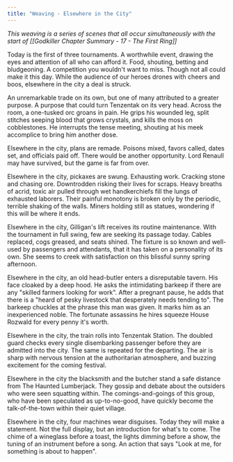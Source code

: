```yaml
---
title: "Weaving - Elsewhere in the City"
---
```


*This weaving is a series of scenes that all occur simultaneously with the start of  [[Godkiller Chapter Summary - 17 - The First Ring]]*

Today is the first of three tournaments. A worthwhile event, drawing the eyes and attention of all who can afford it. Food, shouting, betting and bludgeoning. A competition you wouldn't want to miss. Though not all could make it this day. While the audience of our heroes drones with cheers and boos, elsewhere in the city a deal is struck. 

An unremarkable trade on its own, but one of many attributed to a greater purpose. A purpose that could turn Tenzentak on its very head. Across the room, a one-tusked orc groans in pain. He grips his wounded leg, split stitches seeping blood that grows crystals, and kills the moss on cobblestones. He interrupts the tense meeting, shouting at his meek accomplice to bring him another dose.

Elsewhere in the city, plans are remade. Poisons mixed, favors called, dates set, and officials paid off. There would be another opportunity. Lord Renaull may have survived, but the game is far from over.

Elsewhere in the city, pickaxes are swung. Exhausting work. Cracking stone and chasing ore. Downtrodden risking their lives for scraps. Heavy breaths of acrid, toxic air pulled through wet handkerchiefs fill the lungs of exhausted laborers. Their painful monotony is broken only by the periodic, terrible shaking of the walls. Miners holding still as statues, wondering if this will be where it ends.

Elsewhere in the city, Gilligan's lift receives its routine maintenance. With the tournament in full swing, few are seeking its passage today. Cables replaced, cogs greased, and seats shined. The fixture is so known and well-used by passengers and attendants, that it has taken on a personality of its own. She seems to creek with satisfaction on this blissful sunny spring afternoon.

Elsewhere in the city, an old head-butler enters a disreputable tavern. His face cloaked by a deep hood. He asks the intimidating barkeep if there are any "skilled farmers looking for work". After a pregnant pause, he adds that there is a "heard of pesky livestock that desperately needs tending to". The barkeep chuckles at the phrase this man was given. It marks him as an inexperienced noble. The fortunate assassins he hires squeeze House Rozwald for every penny it's worth.

Elsewhere in the city, the train rolls into Tenzentak Station. The doubled guard checks every single disembarking passenger before they are admitted into the city. The same is repeated for the departing. The air is sharp with nervous tension at the authoritarian atmosphere, and buzzing excitement for the coming festival.

Elsewhere in the city the blacksmith and the butcher stand a safe distance from The Haunted Lumberjack. They gossip and debate about the outsiders who were seen squatting within. The comings-and-goings of this group, who have been speculated as up-to-no-good, have quickly become the talk-of-the-town within their quiet village.

Elsewhere in the city, four machines wear disguises. Today they will make a statement. Not the full display, but an introduction for what's to come. The chime of a wineglass before a toast, the lights dimming before a show, the tuning of an instrument before a song. An action that says "Look at me, for something is about to happen".